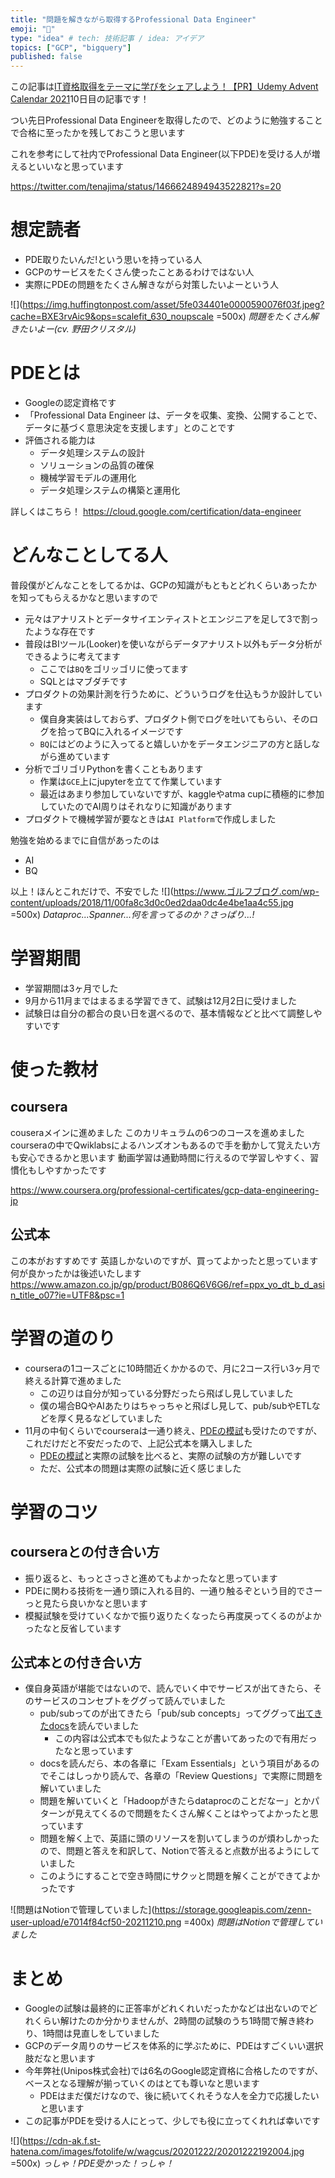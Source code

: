 ```yaml
---
title: "問題を解きながら取得するProfessional Data Engineer"
emoji: "📝"
type: "idea" # tech: 技術記事 / idea: アイデア
topics: ["GCP", "bigquery"]
published: false
---
```

この記事は[IT資格取得をテーマに学びをシェアしよう！【PR】Udemy Advent Calendar 2021](https://qiita.com/advent-calendar/2021/udemy)10日目の記事です！

つい先日Professional Data Engineerを取得したので、どのように勉強することで合格に至ったかを残しておこうと思います

これを参考にして社内でProfessional Data Engineer(以下PDE)を受ける人が増えるといいなと思っています

https://twitter.com/tenajima/status/1466624894943522821?s=20

# 想定読者

- PDE取りたいんだ!という思いを持っている人
- GCPのサービスをたくさん使ったことあるわけではない人
- 実際にPDEの問題をたくさん解きながら対策したいよーという人

![](https://img.huffingtonpost.com/asset/5fe034401e0000590076f03f.jpeg?cache=BXE3rvAic9&ops=scalefit_630_noupscale =500x)
*問題をたくさん解きたいよー(cv. 野田クリスタル)*

# PDEとは

- Googleの認定資格です
- 「Professional Data Engineer は、データを収集、変換、公開することで、データに基づく意思決定を支援します」とのことです
- 評価される能力は
  - データ処理システムの設計
  - ソリューションの品質の確保
  - 機械学習モデルの運用化
  - データ処理システムの構築と運用化

詳しくはこちら！
https://cloud.google.com/certification/data-engineer
# どんなことしてる人

普段僕がどんなことをしてるかは、GCPの知識がもともとどれくらいあったかを知ってもらえるかなと思いますので

- 元々はアナリストとデータサイエンティストとエンジニアを足して3で割ったような存在です
- 普段はBIツール(Looker)を使いながらデータアナリスト以外もデータ分析ができるように考えてます
  - ここでは`BQ`をゴリッゴリに使ってます
  - SQLとはマブダチです
- プロダクトの効果計測を行うために、どういうログを仕込もうか設計しています
  - 僕自身実装はしておらず、プロダクト側でログを吐いてもらい、そのログを拾ってBQに入れるイメージです
  - `BQ`にはどのように入ってると嬉しいかをデータエンジニアの方と話しながら進めています
- 分析でゴリゴリPythonを書くこともあります
  - 作業は`GCE`上にjupyterを立てて作業しています
  - 最近はあまり参加していないですが、kaggleやatma cupに積極的に参加していたのでAI周りはそれなりに知識があります
- プロダクトで機械学習が要なときは`AI Platform`で作成しました

勉強を始めるまでに自信があったのは

- AI
- BQ

以上！ほんとこれだけで、不安でした
![](https://www.ゴルフブログ.com/wp-content/uploads/2018/11/00fa8c3d0c0ed2daa0dc4e4be1aa4c55.jpg =500x)
*Dataproc...Spanner...何を言ってるのか？さっぱり...!*
# 学習期間

- 学習期間は3ヶ月でした
- 9月から11月まではまるまる学習できて、試験は12月2日に受けました
- 試験日は自分の都合の良い日を選べるので、基本情報などと比べて調整しやすいです

# 使った教材

## coursera

couseraメインに進めました
このカリキュラムの6つのコースを進めました
courseraの中でQwiklabsによるハンズオンもあるので手を動かして覚えたい方も安心できるかと思います
動画学習は通勤時間に行えるので学習しやすく、習慣化もしやすかったです

https://www.coursera.org/professional-certificates/gcp-data-engineering-jp

## 公式本

この本がおすすめです
英語しかないのですが、買ってよかったと思っています
何が良かったかは後述いたします
https://www.amazon.co.jp/gp/product/B086Q6V6G6/ref=ppx_yo_dt_b_d_asin_title_o07?ie=UTF8&psc=1

# 学習の道のり

- courseraの1コースごとに10時間近くかかるので、月に2コース行い3ヶ月で終える計算で進めました
  - この辺りは自分が知っている分野だったら飛ばし見していました
  - 僕の場合BQやAIあたりはちゃっちゃと飛ばし見して、pub/subやETLなどを厚く見るなどしていました
- 11月の中旬くらいでcourseraは一通り終え、[PDEの模試](https://cloud.google.com/certification/data-engineer)も受けたのですが、これだけだと不安だったので、上記公式本を購入しました
  - [PDEの模試](https://cloud.google.com/certification/data-engineer)と実際の試験を比べると、実際の試験の方が難しいです
  - ただ、公式本の問題は実際の試験に近く感じました

# 学習のコツ

## courseraとの付き合い方

- 振り返ると、もっとさっさと進めてもよかったなと思っています
- PDEに関わる技術を一通り頭に入れる目的、一通り触るぞという目的でさーっと見たら良いかなと思います
- 模擬試験を受けていくなかで振り返りたくなったら再度戻ってくるのがよかったなと反省しています

## 公式本との付き合い方

- 僕自身英語が堪能ではないので、読んでいく中でサービスが出てきたら、そのサービスのコンセプトをググって読んでいました
  - pub/subってのが出てきたら「pub/sub concepts」ってググって[出てきたdocs](https://cloud.google.com/pubsub/docs/concepts)を読んでいました
    - この内容は公式本でも似たようなことが書いてあったので有用だったなと思っています
  - docsを読んだら、本の各章に「Exam Essentials」という項目があるのでそこはしっかり読んで、各章の「Review Questions」で実際に問題を解いていました
  - 問題を解いていくと「Hadoopがきたらdataprocのことだなー」とかパターンが見えてくるので問題をたくさん解くことはやってよかったと思っています
  - 問題を解く上で、英語に頭のリソースを割いてしまうのが煩わしかったので、問題と答えを和訳して、Notionで答えると点数が出るようにしていました
  - このようにすることで空き時間にサクッと問題を解くことができてよかったです

![問題はNotionで管理していました](https://storage.googleapis.com/zenn-user-upload/e7014f84cf50-20211210.png =400x)
*問題はNotionで管理していました*

# まとめ

- Googleの試験は最終的に正答率がどれくれいだったかなどは出ないのでどれくらい解けたのか分かりませんが、2時間の試験のうち1時間で解き終わり、1時間は見直しをしていました
- GCPのデータ周りのサービスを体系的に学ぶために、PDEはすごくいい選択肢だなと思います
- 今年弊社(Unipos株式会社)では6名のGoogle認定資格に合格したのですが、ベースとなる理解が揃っていくのはとても尊いなと思います
  - PDEはまだ僕だけなので、後に続いてくれそうな人を全力で応援したいと思います
- この記事がPDEを受ける人にとって、少しでも役に立ってくれれば幸いです

![](https://cdn-ak.f.st-hatena.com/images/fotolife/w/wagcus/20201222/20201222192004.jpg =500x)
*っしゃ！PDE受かった！っしゃ！*
